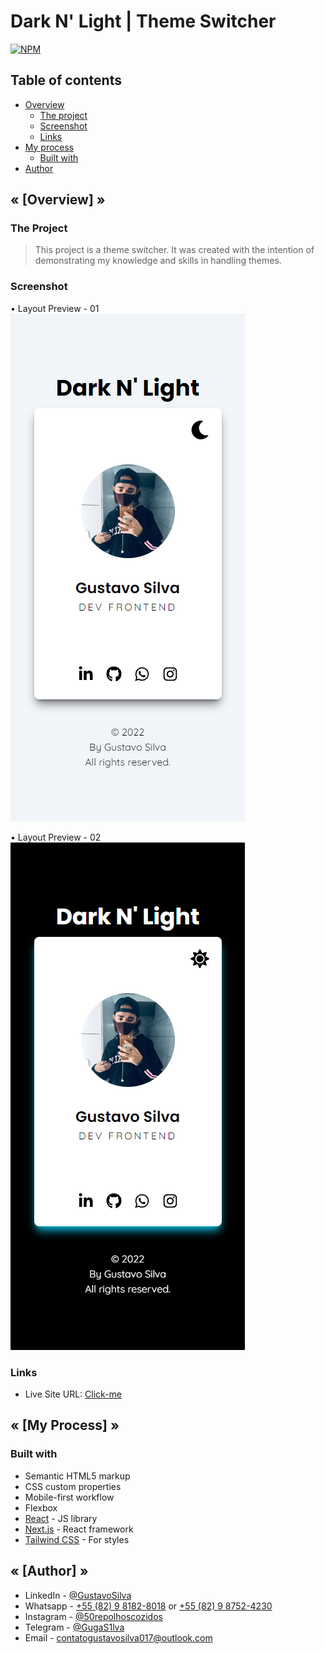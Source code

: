 # Dark N' Light | Theme Switcher
[![NPM](https://img.shields.io/npm/l/react)](https://github.com/GugaS1lva/Portfolio-GugaSilva/blob/main/LICENSE) 

<h2>Table of contents</h2>

- [Overview](#overview)
  - [The project](#the-project)
  - [Screenshot](#screenshot)
  - [Links](#links)
- [My process](#my-process)
  - [Built with](#built-with)
- [Author](#author)


<h2 id="overview"><strong>« [Overview] »</strong></h2>

<h3 id="the-project"><strong>The Project</strong></h3>

> This project is a theme switcher.
> It was created with the intention of demonstrating my knowledge and skills in handling themes.

<h3 id="screenshot"><strong>Screenshot</strong></h3>

• Layout Preview - 01 <br>
![Mobile](./public/design/iPhone-XS.png)

• Layout Preview - 02 <br>
![Web](./public/design/iPhone-XS-Dark.png)


<h3 id="links"><strong>Links</strong></h3>

- Live Site URL: [Click-me](https://guga-t-018-dark-n-light-theme-switcher-kzau.vercel.app/)

<h2 id="my-process"><strong>« [My Process] »</strong></h2>

<h3 id="built-with"><strong>Built with</strong></h3>

- Semantic HTML5 markup
- CSS custom properties
- Mobile-first workflow
- Flexbox
- [React](https://reactjs.org/) - JS library
- [Next.js](https://nextjs.org/) - React framework
- [Tailwind CSS](https://tailwindcss.com/) - For styles

<h2 id="author"><strong>« [Author] »</strong></h2>

- LinkedIn - [@GustavoSilva](https://www.linkedin.com/in/guga-silva-124706233/)
- Whatsapp - [+55 (82) 9 8182-8018](https://wa.me/558281828018) or [+55 (82) 9 8752-4230](https://wa.me/558287524230)
- Instagram - [@50repolhoscozidos](https://www.instagram.com/50repolhoscozidos/)
- Telegram - [@GugaS1lva](https://t.me/GugaS1lva)
- Email - [contatogustavosilva017@outlook.com](mailto:contatogustavosilva017@outlook.com)